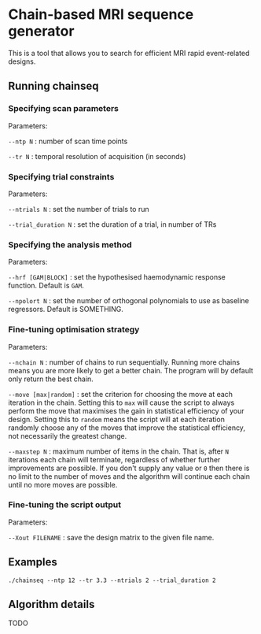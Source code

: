 # Chain-based MRI sequence generator

This is a tool that allows you to search for efficient MRI rapid event-related designs.



## Running chainseq


### Specifying scan parameters

Parameters:

`--ntp N` : number of scan time points

`--tr N` : temporal resolution of acquisition (in seconds)


### Specifying trial constraints

Parameters:

`--ntrials N` : set the number of trials to run

`--trial_duration N` : set the duration of a trial, in number of TRs


### Specifying the analysis method

Parameters:

`--hrf [GAM|BLOCK]` : set the hypothesised haemodynamic response function. Default is `GAM`.

`--npolort N` : set the number of orthogonal polynomials to use as baseline regressors. Default is SOMETHING.

### Fine-tuning optimisation strategy

Parameters:

`--nchain N` : number of chains to run sequentially. Running more chains means you are more likely to get a better chain. The program will by default only return the best chain.

`--move [max|random]` : set the criterion for choosing the move at each iteration in the chain. Setting this to `max` will cause the script to always perform the move that maximises the gain in statistical efficiency of your design. Setting this to `random` means the script will at each iteration randomly choose any of the moves that improve the statistical efficiency, not necessarily the greatest change.

`--maxstep N` : maximum number of items in the chain. That is, after `N` iterations each chain will terminate, regardless of whether further improvements are possible. If you don't supply any value or `0` then there is no limit to the number of moves and the algorithm will continue each chain until no more moves are possible.



### Fine-tuning the script output

Parameters:

`--Xout FILENAME` : save the design matrix to the given file name.



## Examples

```./chainseq --ntp 12 --tr 3.3 --ntrials 2 --trial_duration 2```



## Algorithm details

TODO


